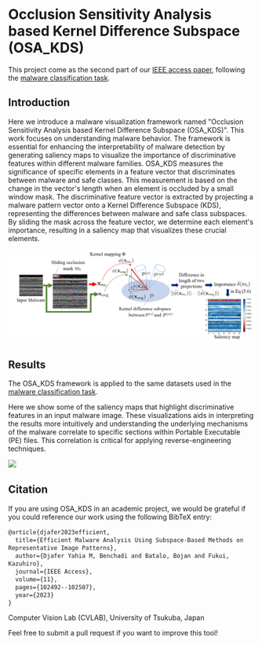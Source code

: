 # Occlusion Sensitivity Analysis based Kernel Difference Subspace (OSA_KDS)

This project come as the second part of our [IEEE access paper](https://scholar.google.com/citations?view_op=view_citation&hl=en&user=JQsEaPUAAAAJ&citation_for_view=JQsEaPUAAAAJ:IjCSPb-OGe4C), following the [malware classification task](https://github.com/Djaferbenchadi/Malware_classification_ksm). 

## Introduction

Here we introduce a malware visualization framework named "Occlusion Sensitivity Analysis based Kernel Difference Subspace (OSA_KDS)". 
This work focuses on understanding malware behavior. The framework is essential for enhancing the interpretability of malware detection by generating saliency maps to visualize the importance of discriminative features within different malware families.
OSA_KDS measures the significance of specific elements in a feature vector that discriminates between malware and safe classes. This measurement is based on the change in the vector's length when an element is occluded by a small window mask. The discriminative feature vector is extracted by projecting a malware pattern vector onto a Kernel Difference Subspace (KDS), representing the differences between malware and safe class subspaces. By sliding the mask across the feature vector, we determine each element's importance, resulting in a saliency map that visualizes these crucial elements.

<img src="https://github.com/Djaferbenchadi/OSA_KDS/blob/main/OSA-KDS-diag.png" />


## Results
The OSA_KDS framework is applied to the same datasets used in the [malware classification task](https://github.com/Djaferbenchadi/Malware_classification_ksm).

Here we show some of the saliency maps that highlight discriminative features in an input malware image.
These visualizations aids in interpreting the results more intuitively and understanding the underlying mechanisms of the malware correlate to specific sections within Portable Executable (PE) files. This correlation is critical for applying reverse-engineering techniques.


<img src="https://github.com/Djaferbenchadi/OSA_KDS/blob/main/OSA_KDS_Dumpware.png" />



## Citation
If you are using OSA_KDS in an academic project, we would be grateful if you could reference our work using the following BibTeX entry:

```
@article{djafer2023efficient,
  title={Efficient Malware Analysis Using Subspace-Based Methods on Representative Image Patterns},
  author={Djafer Yahia M, Benchadi and Batalo, Bojan and Fukui, Kazuhiro},
  journal={IEEE Access},
  volume={11},
  pages={102492--102507},
  year={2023}
}
```

Computer Vision Lab (CVLAB), University of Tsukuba, Japan

Feel free to submit a pull request if you want to improve this tool!
